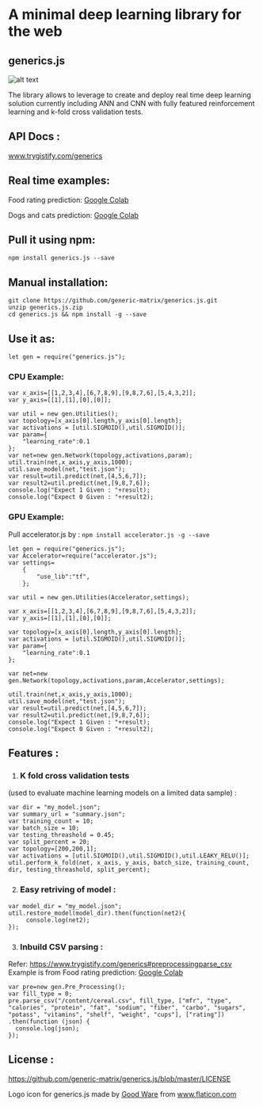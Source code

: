 # A minimal deep learning library for the web
## generics.js

![alt text](https://www.trygistify.com/generics.js/assets/icons/logo.png)

The library allows to leverage to create and deploy real time deep learning solution currently including ANN and CNN with fully featured reinforcement learning and k-fold cross validation tests.

## API Docs :
www.trygistify.com/generics

## Real time examples:
Food rating prediction: [Google Colab](https://colab.research.google.com/drive/1Kn6UHHkU_uxU10QY4efMSnIetWrc_AuS)

Dogs and cats prediction: [Google Colab](https://colab.research.google.com/drive/1lQ-14TdZvkDSb8d9P_kbciqpxieD-9Sw)

## Pull it using npm:
`npm install generics.js --save`

## Manual installation:
```
git clone https://github.com/generic-matrix/generics.js.git
unzip generics.js.zip
cd generics.js && npm install -g --save
```

## Use it as:
```
let gen = require("generics.js");
```
### CPU Example:
```
var x_axis=[[1,2,3,4],[6,7,8,9],[9,8,7,6],[5,4,3,2]];
var y_axis=[[1],[1],[0],[0]];

var util = new gen.Utilities();
var topology=[x_axis[0].length,y_axis[0].length];
var activations = [util.SIGMOID(),util.SIGMOID()];
var param={
    "learning_rate":0.1
};
var net=new gen.Network(topology,activations,param);
util.train(net,x_axis,y_axis,1000);
util.save_model(net,"test.json");
var result=util.predict(net,[4,5,6,7]);
var result2=util.predict(net,[9,8,7,6]);
console.log("Expect 1 Given : "+result);
console.log("Expect 0 Given : "+result2);
```
### GPU Example:
Pull accelerator.js by :
`npm install accelerator.js -g --save`
```
let gen = require("generics.js");
var Accelerator=require("accelerator.js");
var settings=
    {
        "use_lib":"tf",
    };
```
```
var util = new gen.Utilities(Accelerator,settings);

var x_axis=[[1,2,3,4],[6,7,8,9],[9,8,7,6],[5,4,3,2]];
var y_axis=[[1],[1],[0],[0]];

var topology=[x_axis[0].length,y_axis[0].length];
var activations = [util.SIGMOID(),util.SIGMOID()];
var param={
    "learning_rate":0.1
};

var net=new gen.Network(topology,activations,param,Accelerator,settings);

util.train(net,x_axis,y_axis,1000);
util.save_model(net,"test.json");
var result=util.predict(net,[4,5,6,7]);
var result2=util.predict(net,[9,8,7,6]);
console.log("Expect 1 Given : "+result);
console.log("Expect 0 Given : "+result2);
```
## Features  :
1) ### K fold cross validation tests  
(used to evaluate machine learning models on a limited data sample) :  
```
var dir = "my_model.json";
var summary_url = "summary.json";
var training_count = 10;
var batch_size = 10;
var testing_threashold = 0.45;
var split_percent = 20;
var topology=[200,200,1];
var activations = [util.SIGMOID(),util.SIGMOID(),util.LEAKY_RELU()];
util.perform_k_fold(net, x_axis, y_axis, batch_size, training_count, dir, testing_threashold, split_percent);
```
  
2) ### Easy retriving of model  :  

```
var model_dir = "my_model.json";
util.restore_model(model_dir).then(function(net2){
     console.log(net2);
});
```
3) ### Inbuild CSV parsing :
Refer: https://www.trygistify.com/generics#preprocessingparse_csv
<br>
Example is from 
Food rating prediction: [Google Colab](https://colab.research.google.com/drive/1Kn6UHHkU_uxU10QY4efMSnIetWrc_AuS)
```
var pre=new gen.Pre_Processing();
var fill_type = 0;
pre.parse_csv("/content/cereal.csv", fill_type, ["mfr", "type", "calories", "protein", "fat", "sodium", "fiber", "carbo", "sugars", "potass", "vitamins", "shelf", "weight", "cups"], ["rating"])
.then(function (json) {
  console.log(json);
});
```

## License :

https://github.com/generic-matrix/generics.js/blob/master/LICENSE

Logo icon for generics.js made by [Good Ware](https://www.flaticon.com/authors/good-ware) from www.flaticon.com

